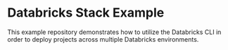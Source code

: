# Databricks Stack Example

This example repository demonstrates how to utilize the Databricks CLI
in order to deploy projects across multiple Databricks environments.
